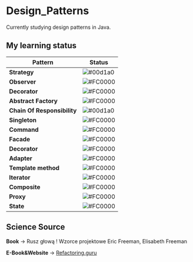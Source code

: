 
# Design_Patterns

Currently studying design patterns in Java.



## My learning status

| Pattern             | Status                                                                |
| ----------------- | ------------------------------------------------------------------ |
| **Strategy** | ![#00d1a0](https://via.placeholder.com/10/00b48a?text=+) |
| **Observer** | ![#FC0000](https://via.placeholder.com/10/FC0000?text=+)|
| **Decorator** | ![#FC0000](https://via.placeholder.com/10/FC0000?text=+)|
| **Abstract Factory** | ![#FC0000](https://via.placeholder.com/10/FC0000?text=+)|
| **Chain Of Responsibility** | ![#00d1a0](https://via.placeholder.com/10/00b48a?text=+)|
| **Singleton** | ![#FC0000](https://via.placeholder.com/10/FC0000?text=+)|
| **Command** | ![#FC0000](https://via.placeholder.com/10/FC0000?text=+)|
| **Facade** | ![#FC0000](https://via.placeholder.com/10/FC0000?text=+)|
| **Decorator** | ![#FC0000](https://via.placeholder.com/10/FC0000?text=+)|
| **Adapter** | ![#FC0000](https://via.placeholder.com/10/FC0000?text=+)|
| **Template method** | ![#FC0000](https://via.placeholder.com/10/FC0000?text=+)|
| **Iterator** | ![#FC0000](https://via.placeholder.com/10/FC0000?text=+)|
| **Composite** | ![#FC0000](https://via.placeholder.com/10/FC0000?text=+)|
| **Proxy** | ![#FC0000](https://via.placeholder.com/10/FC0000?text=+)|
| **State** | ![#FC0000](https://via.placeholder.com/10/FC0000?text=+)|












## Science Source

**Book** -> Rusz głową ! Wzorce projektowe Eric Freeman, Elisabeth Freeman

**E-Book&Website** -> <a href="https://refactoring.guru/pl/design-patterns/java">Refactoring.guru</a>

